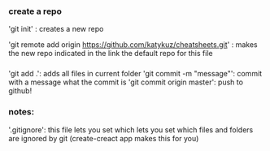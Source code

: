 ### create a repo

'git init' : creates a new repo

'git remote add origin https://github.com/katykuz/cheatsheets.git' : makes the new repo indicated in the link the default repo for this file



###

'git add .': adds all files in current folder
'git commit -m "message"': commit with a message what the commit is
'git commit origin master': push to github!


### notes:

'.gitignore': this file lets you set which lets you set which files and folders are ignored by git (create-creact app makes this for you)